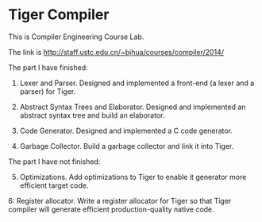 # Tiger Compiler

This is Compiler Engineering Course Lab.

The link is http://staff.ustc.edu.cn/~bjhua/courses/compiler/2014/

The part I have finished:

1. Lexer and Parser.
Designed and implemented a front-end (a lexer and a parser) for Tiger.

2. Abstract Syntax Trees and Elaborator.
Designed and implemented an abstract syntax tree and build an elaborator.

3. Code Generator.
Designed and implemented a C code generator.

4. Garbage Collector.
Build a garbage collector and link it into Tiger.

The part I have not finished:

5. Optimizations.
Add optimizations to Tiger to enable it generator more efficient target code.

6: Register allocator.
Write a register allocator for Tiger so that Tiger compiler will generate efficient production-quality native code.
